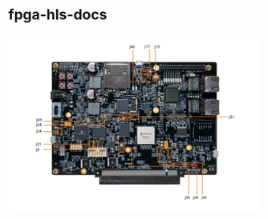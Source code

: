 # fpga-hls-docs

<img src="https://github.com/amantalwar04/fpga-hls-docs/blob/master/icicle_jumper_settings.svg">

